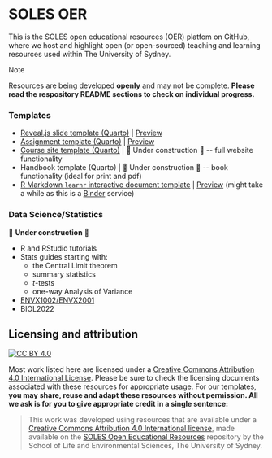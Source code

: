 # SOLES OER
This is the SOLES open educational resources (OER) platfom on GitHub, where we host and highlight open (or open-sourced) teaching and learning resources used within The University of Sydney.

> [!Note]
> Resources are being developed **openly** and may not be complete. **Please read the respository README sections to check on individual progress.**

### Templates

- [Reveal.js slide template (Quarto)](https://github.com/usyd-soles-edu/soles-revealjs) | [Preview](https://usyd-soles-edu.github.io/soles-revealjs/#/title-slide)
- [Assignment template (Quarto)](https://github.com/usyd-soles-edu/soles-assignment-quarto) | [Preview](https://usyd-soles-edu.github.io/soles-assignment/)
- [Course site template (Quarto)](https://github.com/usyd-soles-edu/soles-handbook-quarto) | 🚧 Under construction 🚧 -- full website functionality
- Handbook template (Quarto) | 🚧 Under construction 🚧 -- book functionality (ideal for print and pdf)
- [R Markdown `learnr` interactive document template](https://github.com/usyd-soles-edu/soles-learnr) | [Preview](https://mybinder.org/v2/gh/usyd-soles-edu/soles-learnr/main?urlpath=shiny/tutorial/learnr.Rmd) (might take a while as this is a [Binder](https://mybinder.readthedocs.io/en/latest/howto/speed.html) service)

### Data Science/Statistics
🚧 **Under construction** 🚧

- R and RStudio tutorials
- Stats guides starting with:
  - the Central Limit theorem
  - summary statistics
  - $t$-tests
  - one-way Analysis of Variance
- [ENVX1002/ENVX2001](https://github.com/ENVX-resources)
- BIOL2022


## Licensing and attribution

[![CC BY 4.0][cc-by-image]][cc-by]

Most work listed here are licensed under a [Creative Commons Attribution 4.0 International License][cc-by]. Please be sure to check the licensing documents associated with these resources for appropriate usage. For our templates, **you may share, reuse and adapt these resources without permission. All we ask is for you to give appropriate credit in a single sentence:**

> This work was developed using resources that are available under a [Creative Commons Attribution 4.0 International license][cc-by], made available on the [SOLES Open Educational Resources](https://github.com/usyd-soles-edu) repository by the School of Life and Environmental Sciences, The University of Sydney.


[cc-by]: http://creativecommons.org/licenses/by/4.0/
[cc-by-image]: https://i.creativecommons.org/l/by/4.0/88x31.png
